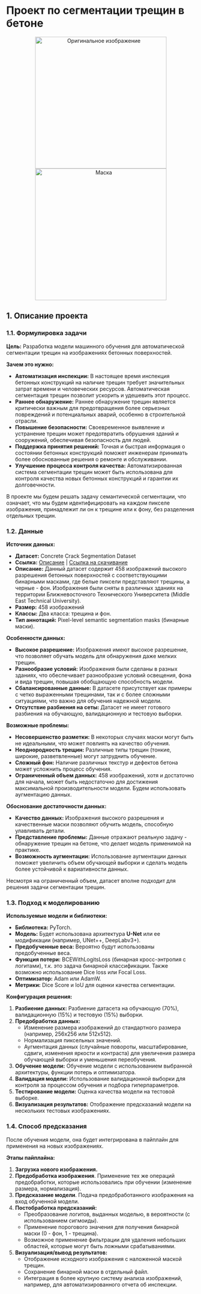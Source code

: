 # Проект по сегментации трещин в бетоне

<p align="center">
  <img src="https://cdn.datasetninja.com/previews/q/ext:jpeg/resize:fill:400:0:0/q:70/plain/supervisely-supervisely-assets-public/images/original/y/6/eY/ZkOiwekRPuAKOcKgjBD8gIfJjiOkgkkwiHspoxjxPeFWGZiOhrg5pHu3dt5MWADI2Vhns6uiKuAR0kOcY1VL69lwnVq0sJBxZadji9GvSIJhh2PT61ee2ZdmUDeR.jpg" alt="Оригинальное изображение" width="350">
  <img src="https://cdn.datasetninja.com/masks?project_id=1837&image_id=2597610" alt="Маска" width="350">
</p>

## 1. Описание проекта

### 1.1. Формулировка задачи

**Цель:** Разработка модели машинного обучения для автоматической сегментации трещин на изображениях бетонных поверхностей.

**Зачем это нужно:**
* **Автоматизация инспекции:** В настоящее время инспекция бетонных конструкций на наличие трещин требует значительных затрат времени и человеческих ресурсов. Автоматическая сегментация трещин позволит ускорить и удешевить этот процесс.
* **Раннее обнаружение:** Раннее обнаружение трещин является критически важным для предотвращения более серьезных повреждений и потенциальных аварий, особенно в строительной отрасли.
* **Повышение безопасности:** Своевременное выявление и устранение трещин может предотвратить обрушения зданий и сооружений, обеспечивая безопасность для людей.
* **Поддержка принятия решений:**  Точная и быстрая информация о состоянии бетонных конструкций поможет инженерам принимать более обоснованные решения о ремонте и обслуживании.
* **Улучшение процесса контроля качества:**  Автоматизированная система сегментации трещин может быть использована для контроля качества новых бетонных конструкций и гарантии их долговечности.

В проекте мы будем решать задачу семантической сегментации, что означает, что мы будем идентифицировать на каждом пикселе изображения, принадлежит ли он к трещине или к фону, без разделения отдельных трещин.

### 1.2. Данные

**Источник данных:**
* **Датасет:** Concrete Crack Segmentation Dataset
* **Ссылка:** [Описание](https://datasetninja.com/concrete-crack-segmentation-dataset#introduction) | [Ссылка на скачивание](https://prod-dcd-datasets-cache-zipfiles.s3.eu-west-1.amazonaws.com/jwsn7tfbrp-1.zip)
* **Описание:**  Данный датасет содержит 458 изображений высокого разрешения бетонных поверхностей с соответствующими бинарными масками, где белые пиксели представляют трещины, а черные - фон. Изображения были сняты в различных зданиях на территории Ближневосточного Технического Университета (Middle East Technical University).
* **Размер:** 458 изображений
* **Классы:** Два класса: трещина и фон.
* **Тип аннотаций:**  Pixel-level semantic segmentation masks (бинарные маски).

**Особенности данных:**
* **Высокое разрешение:** Изображения имеют высокое разрешение, что позволяет обучать модель для обнаружения даже мелких трещин.
* **Разнообразие условий:**  Изображения были сделаны в разных зданиях, что обеспечивает разнообразие условий освещения, фона и вида трещин, повышая обобщающую способность модели.
* **Сбалансированные данные:** В датасете присутствует как примеры с четко выраженными трещинами, так и с более сложными ситуациями, что важно для обучения надежной модели.
* **Отсутствие разбиения на сеты:** Датасет не имеет готового разбиения на обучающую, валидационную и тестовую выборки.

**Возможные проблемы:**
* **Несовершенство разметки:** В некоторых случаях маски могут быть не идеальными, что может повлиять на качество обучения.
* **Неоднородность трещин:** Различные типы трещин (тонкие, широкие, разветвленные) могут затруднить обучение.
* **Сложный фон:** Наличие различных текстур и дефектов бетона может усложнить процесс обучения.
* **Ограниченный объем данных:** 458 изображений, хотя и достаточно для начала, может быть недостаточно для достижения максимальной производительности модели. Будем использовать аугментацию данных.

**Обоснование достаточности данных:**

* **Качество данных:** Изображения высокого разрешения и качественные маски позволяют обучить модель, способную улавливать детали.
* **Представление проблемы:** Данные отражают реальную задачу - обнаружение трещин на бетоне, что делает модель применимой на практике.
* **Возможность аугментации:**  Использование аугментации данных поможет увеличить объем обучающей выборки и сделать модель более устойчивой к вариативности данных.

Несмотря на ограниченный объем, датасет вполне подходит для решения задачи сегментации трещин.

### 1.3. Подход к моделированию

**Используемые модели и библиотеки:**
* **Библиотека:** PyTorch.
* **Модель:**  Будет использована архитектура **U-Net** или ее модификации (например, UNet++, DeepLabv3+).
* **Предобученные веса:**  Вероятно будут использованы предобученные веса.
* **Функция потери:**  BCEWithLogitsLoss (бинарная кросс-энтропия с логитами), т.к. это задача бинарной классификации.  Также возможно использование Dice loss или Focal Loss.
* **Оптимизатор:**  Adam или AdamW.
* **Метрики:** Dice Score и IoU для оценки качества сегментации.

**Конфигурация решения:**
1. **Разбиение данных:**  Разбиение датасета на обучающую (70%), валидационную (15%) и тестовую (15%) выборки.
2. **Предобработка данных:**
    * Изменение размера изображений до стандартного размера (например, 256x256 или 512x512).
    * Нормализация пиксельных значений.
    * Аугментация данных (случайные повороты, масштабирование, сдвиги, изменения яркости и контраста) для увеличения размера обучающей выборки и уменьшения переобучения.
3. **Обучение модели:** Обучение модели с использованием выбранной архитектуры, функции потерь и оптимизатора.
4. **Валидация модели:** Использование валидационной выборки для контроля за процессом обучения и подбора гиперпараметров.
5. **Тестирование модели:**  Оценка качества модели на тестовой выборке.
6. **Визуализация результатов:** Отображение предсказаний модели на нескольких тестовых изображениях.

### 1.4. Способ предсказания

После обучения модели, она будет интегрирована в пайплайн для применения на новых изображениях.

**Этапы пайплайна:**
1. **Загрузка нового изображения.**
2. **Предобработка изображения**. Применение тех же операций предобработки, которые использовались при обучении (изменение размера, нормализация).
3. **Предсказание модели**. Подача предобработанного изображения на вход обученной модели.
4. **Постобработка предсказаний:**
    - Преобразование логитов, выданных моделью, в вероятности (с использованием сигмоиды).
    - Применение порогового значения для получения бинарной маски (0 - фон, 1 - трещина).
    - Возможное применение фильтрации для удаления небольших областей, которые могут быть ложными срабатываниями.
5. **Визуализация/вывод результатов:**
    - Отображение исходного изображения с наложенной маской трещин.
    - Сохранение бинарной маски в отдельный файл.
    - Интеграция в более крупную систему анализа изображений, например, для автоматизированного отчета об инспекции.
